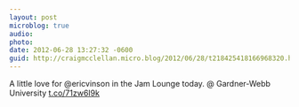 ```yaml
---
layout: post
microblog: true
audio: 
photo: 
date: 2012-06-28 13:27:32 -0600
guid: http://craigmcclellan.micro.blog/2012/06/28/t218425418166968320.html
---
```

A little love for @ericvinson in the Jam Lounge today.   @ Gardner-Webb University [t.co/71zw6I9k](http://t.co/71zw6I9k)
